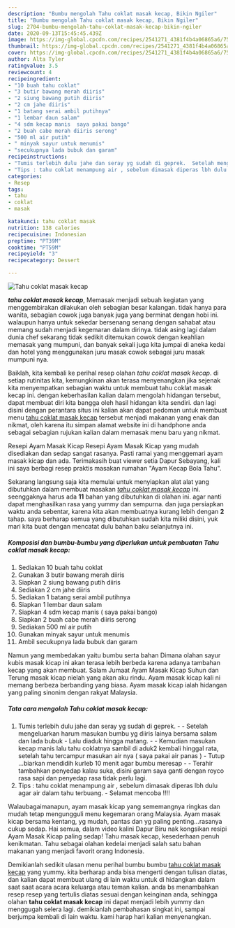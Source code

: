 ```yaml
---
description: "Bumbu mengolah Tahu coklat masak kecap, Bikin Ngiler"
title: "Bumbu mengolah Tahu coklat masak kecap, Bikin Ngiler"
slug: 2704-bumbu-mengolah-tahu-coklat-masak-kecap-bikin-ngiler
date: 2020-09-13T15:45:45.439Z
image: https://img-global.cpcdn.com/recipes/2541271_4381f4b4a06865a6/751x532cq70/tahu-coklat-masak-kecap-foto-resep-utama.jpg
thumbnail: https://img-global.cpcdn.com/recipes/2541271_4381f4b4a06865a6/751x532cq70/tahu-coklat-masak-kecap-foto-resep-utama.jpg
cover: https://img-global.cpcdn.com/recipes/2541271_4381f4b4a06865a6/751x532cq70/tahu-coklat-masak-kecap-foto-resep-utama.jpg
author: Alta Tyler
ratingvalue: 3.5
reviewcount: 4
recipeingredient:
- "10 buah tahu coklat"
- "3 butir bawang merah diiris"
- "2 siung bawang putih diiris"
- "2 cm jahe diiris"
- "1 batang serai ambil putihnya"
- "1 lembar daun salam"
- "4 sdm kecap manis  saya pakai bango"
- "2 buah cabe merah diiris serong"
- "500 ml air putih"
- " minyak sayur untuk menumis"
- "secukupnya lada bubuk dan garam"
recipeinstructions:
- "Tumis terlebih dulu jahe dan seray yg sudah di geprek.  Setelah mengeluarkan harum masukan bumbu yg diiris lainya bersama salam dan lada bubuk Lalu diaduk hingga matang.  Kemudian masukan kecap manis  lalu tahu coklatnya sambil di aduk2 kembali hinggal rata,  setelah tahu tercampur masukan air nya ( saya pakai air panas ) Tutup ...biarkan mendidih kurleb 10 menit agar bumbu meresap   Terahir tambahkan penyedap kalau suka, disini garam saya ganti dengan royco rasa sapi dan penyedap rasa tidak perlu lagi."
- "Tips : tahu coklat menampung air , sebelum dimasak diperas lbh dulu agar air dalam tahu terbuang. Selamat mencoba !!!!"
categories:
- Resep
tags:
- tahu
- coklat
- masak

katakunci: tahu coklat masak 
nutrition: 138 calories
recipecuisine: Indonesian
preptime: "PT39M"
cooktime: "PT59M"
recipeyield: "3"
recipecategory: Dessert

---
```



![Tahu coklat masak kecap](https://img-global.cpcdn.com/recipes/2541271_4381f4b4a06865a6/751x532cq70/tahu-coklat-masak-kecap-foto-resep-utama.jpg)

<b><i>tahu coklat masak kecap</i></b>, Memasak menjadi sebuah kegiatan yang menggembirakan dilakukan oleh sebagian besar kalangan. tidak hanya para wanita, sebagian cowok juga banyak juga yang berminat dengan hobi ini. walaupun hanya untuk sekedar bersenang senang dengan sahabat atau memang sudah menjadi kegemaran dalam dirinya. tidak asing lagi dalam dunia chef sekarang tidak sedikit ditemukan cowok dengan keahlian memasak yang mumpuni, dan banyak sekali juga kita jumpai di aneka kedai dan hotel yang menggunakan juru masak cowok sebagai juru masak mumpuni nya.

Baiklah, kita kembali ke perihal resep olahan <i>tahu coklat masak kecap</i>. di setiap rutinitas kita, kemungkinan akan terasa menyenangkan jika sejenak kita menyempatkan sebagian waktu untuk membuat tahu coklat masak kecap ini. dengan keberhasilan kalian dalam mengolah hidangan tersebut, dapat membuat diri kita bangga oleh hasil hidangan kita sendiri. dan lagi disini dengan perantara situs ini kalian akan dapat pedoman untuk membuat menu <u>tahu coklat masak kecap</u> tersebut menjadi makanan yang enak dan nikmat, oleh karena itu simpan alamat website ini di handphone anda sebagai sebagian rujukan kalian dalam memasak menu baru yang nikmat.

Resepi Ayam Masak Kicap Resepi Ayam Masak Kicap yang mudah disediakan dan sedap sangat rasanya. Pasti ramai yang menggemari ayam masak kicap dan ada. Terimakasih buat viewer setia Dapur Sebayang, kali ini saya berbagi resep praktis masakan rumahan &#34;Ayam Kecap Bola Tahu&#34;.


Sekarang langsung saja kita memulai untuk menyiapkan alat alat yang dibutuhkan dalam membuat masakan <u><i>tahu coklat masak kecap</i></u> ini. seenggaknya harus ada <b>11</b> bahan yang dibutuhkan di olahan ini. agar nanti dapat menghasilkan rasa yang yummy dan sempurna. dan juga persiapkan waktu anda sebentar, karena kita akan membuatnya kurang lebih dengan <b>2</b> tahap. saya berharap semua yang dibutuhkan sudah kita miliki disini, yuk mari kita buat dengan mencatat dulu bahan baku selanjutnya ini.

<!--inarticleads1-->

##### Komposisi dan bumbu-bumbu yang diperlukan untuk pembuatan Tahu coklat masak kecap:

1. Sediakan 10 buah tahu coklat
1. Gunakan 3 butir bawang merah diiris
1. Siapkan 2 siung bawang putih diiris
1. Sediakan 2 cm jahe diiris
1. Sediakan 1 batang serai ambil putihnya
1. Siapkan 1 lembar daun salam
1. Siapkan 4 sdm kecap manis ( saya pakai bango)
1. Siapkan 2 buah cabe merah diiris serong
1. Sediakan 500 ml air putih
1. Gunakan  minyak sayur untuk menumis
1. Ambil secukupnya lada bubuk dan garam


Namun yang membedakan yaitu bumbu serta bahan Dimana olahan sayur kubis masak kicap ini akan terasa lebih berbeda karena adanya tambahan kecap yang akan membuat. Salam Jumaat Ayam Masak Kicap Suhun dan Terung masak kicap nielah yang akan aku rindu. Ayam masak kicap kali ni memang berbeza berbanding yang biasa. Ayam masak kicap ialah hidangan yang paling sinonim dengan rakyat Malaysia. 

<!--inarticleads2-->

##### Tata cara mengolah Tahu coklat masak kecap:

1. Tumis terlebih dulu jahe dan seray yg sudah di geprek. -  - Setelah mengeluarkan harum masukan bumbu yg diiris lainya bersama salam dan lada bubuk - Lalu diaduk hingga matang. -  - Kemudian masukan kecap manis  lalu tahu coklatnya sambil di aduk2 kembali hinggal rata,  setelah tahu tercampur masukan air nya ( saya pakai air panas ) - Tutup ...biarkan mendidih kurleb 10 menit agar bumbu meresap  -  - Terahir tambahkan penyedap kalau suka, disini garam saya ganti dengan royco rasa sapi dan penyedap rasa tidak perlu lagi.
1. Tips : tahu coklat menampung air , sebelum dimasak diperas lbh dulu agar air dalam tahu terbuang. - Selamat mencoba !!!!


Walaubagaimanapun, ayam masak kicap yang sememangnya ringkas dan mudah tetap mengungguli menu kegemaran orang Malaysia. Ayam masak kicap bersama kentang, yg mudah, pantas dan yg paling penting…rasanya cukup sedap. Hai semua, dalam video kalini Dapur Biru nak kongsikan resipi Ayam Masak Kicap paling sedap! Tahu masak kecap, kesederhaan penuh kenikmatan. Tahu sebagai olahan kedelai menjadi salah satu bahan makanan yang menjadi favorit orang Indonesia. 

Demikianlah sedikit ulasan menu perihal bumbu bumbu <u>tahu coklat masak kecap</u> yang yummy. kita berharap anda bisa mengerti dengan tulisan diatas, dan kalian dapat membuat ulang di lain waktu untuk di hidangkan dalam saat saat acara acara keluarga atau teman kalian. anda bs menambahkan resep resep yang tertulis diatas sesuai dengan keinginan anda, sehingga olahan <b>tahu coklat masak kecap</b> ini dapat menjadi lebih yummy dan menggugah selera lagi. demikianlah pembahasan singkat ini, sampai berjumpa kembali di lain waktu. kami harap hari kalian menyenangkan.
